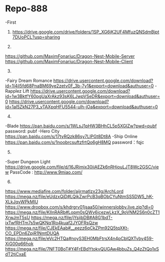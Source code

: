 # Repo-888
-First
1. https://drive.google.com/drive/folders/1SP_XG6jK2UF4MfuzQNSdmBjpt7DUoPCL?usp=sharing

2.
https://github.com/MaximFonariuc/Dragon-Nest-Mobile-Server
https://github.com/MaximFonariuc/Dragon-Nest-Mobile-Client

3.
-Fairy Dream Romance
https://drive.usercontent.google.com/download?id=1I4iI5fd68PnaBM69ye2zetv0F_3b-7y1&export=download&authuser=0
-Rapplez Lift
https://drive.usercontent.google.com/download?id=1w3BktfY60pgUaXrAkz93sK6LJwpVSeDR&export=download&authuser=0
https://drive.usercontent.google.com/download?id=1aI5ZkN27P3_vTAXpqHFU5544-ulh-jOa&export=download&authuser=0

4.
-Blade
https://pan.baidu.com/s/1WLsJ1pHW3BHhCL5p5XGIZw?pwd=pubf
password: pubf
-Hero City
https://pan.baidu.com/s/17tyRQzk86sy7LlPGt8Dt8A
-Ship Online
https://pan.baidu.com/s/1noobrcsuftzfrtQo6gH8MQ 
password：fqjc

5.
-Super Dungeon Light
https://drive.google.com/file/d/16JRimix30iiAEZk6nRHiouLJT8Wc2GSC/view
PassCode : http://www.9miao.com/

6.
https://www.mediafire.com/folder/aijrmatlzx23g/ArchLord
https://mega.nz/file/eUdzxQjD#LQikZwrPcB3qBObCYuNtmSS5DW5_hK-XLkJqvWPkMlU
https://www.dropbox.com/s/khdrgrv01jsaa50/winnerslobby.live.zip?dl=0
https://mega.nz/file/KIlnRARb#Lopm0sQWv6icezwLkzX_9oVNM2S6n0cZT1XrwJmT5sU
https://mega.nz/file/jYsijbDB#A8G1bdT-ixTwfRHTm7s5wQKNq1Ro4kuaf2JYOFRsQzw
https://mega.nz/file/CJEkEAab#__eezz6qCkZPm92Q5tqXKt-CO_EPDn6ZpjR1NmtDUQA
https://mega.nz/file/eVc2HTQa#noyS3EH0MbFtrsX4n4pCblQXTvby459-XiG00q66hok
https://mega.nz/file/7NFT0BoT#Y4FrEBdYtokvQUGAw4bbuZs_Q4zZtQo1xSdT2tjCxaE


